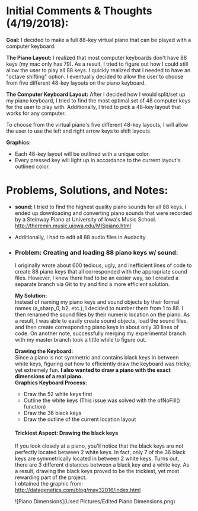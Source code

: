 # Initial Comments & Thoughts (4/19/2018):
**Goal:** I decided to make a full 88-key virtual piano that can
be played with a computer keyboard.  

**The Piano Layout:**
I realized that most computer keyboards don't have 88 keys (my mac only has 79).
As a result, I tried to figure out how I could still allow the user to play all
88 keys. I quickly realized that I needed to have an "octave shifting" option.
I eventually decided to allow the user to choose from five different 48-key
layouts on the piano keyboard.  

**The Computer Keyboard Layout:**
After I decided how I would split/set up my piano keyboard, I tried to find the
most optimal set of 48 computer keys for the user to play with. Additionally, I
tried to pick a 48-key layout that works for any computer.  

To choose from the virtual piano's five different 48-key layouts, I will allow
the user to use the left and right arrow keys to shift layouts.  

**Graphics:**
- Each 48-key layout will be outlined with a unique color.
- Every pressed key will light up in accordance to the current layout's outlined color.

# Problems, Solutions, and Notes:
- **sound:** I tried to find the highest quality piano sounds for all 88 keys. I ended up
downloading and converting piano sounds that were recorded by a Steinway Piano
at University of Iowa's Music School.  
http://theremin.music.uiowa.edu/MISpiano.html  

- Additionally, I had to edit all 88 audio files in Audacity

- ### Problem: Creating and loading 88 piano keys w/ sound:  
  I originally wrote about 600 tedious, ugly, and inefficient lines of code to
  create 88 piano keys that all corresponded with the appropriate sound files. However,
  I knew there had to be an easier way, so I created a separate branch via Git to
  try and find a more efficient solution.

  **My Solution:**   
  Instead of naming my piano keys and sound objects by their formal names (a_sharp_0, b2, etc.),
  I decided to number them from 1 to 88. I then renamed the sound files by their
  numeric location on the piano. As a result, I was able to easily create sound objects,
  load the sound files, and then create corresponding piano keys in about only 30
  lines of code. On another note, successfully merging my experimental branch with my master branch
  took a little while to figure out.  

  **Drawing the Keyboard:**  
  Since a piano is not symmetric and contains black keys in between white keys,
  figuring out how to efficiently draw the keyboard was tricky, yet extremely fun.
  **I also wanted to draw a piano with the exact dimensions of a real piano.**  
  **Graphics Keyboard Process:**
  - Draw the 52 white keys first
  - Outline the white keys (This issue was solved with the ofNoFill() function)
  - Draw the 36 black keys
  - Draw the outline of the current location layout    


  #### Trickiest Aspect: Drawing the black keys   
  If you look closely at a piano, you'll notice that the black keys are not perfectly
  located between 2 white keys. In fact, only 7 of the 36 black keys are symmetrically
  located in between 2 white keys. Turns out, there are 3 different distances between
  a black key and a white key. As a result, drawing the black keys proved to be the
  trickiest, yet most rewarding part of the project.   
  I obtained the graphic from: http://datagenetics.com/blog/may32016/index.html

  ![Piano Dimensions](Used Pictures/Edited Piano Dimensions.png)    
